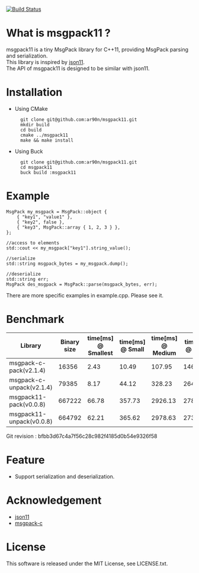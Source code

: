 [![Build Status](https://travis-ci.org/ar90n/msgpack11.svg?branch=master)](https://travis-ci.org/ar90n/msgpack11)

What is msgpack11 ?
===============

msgpack11 is a tiny MsgPack library for C++11, providing MsgPack parsing and serialization.  
This library is inspired by [json11](https://github.com/dropbox/json11).  
The API of msgpack11 is designed to be similar with json11.

Installation
===============
* Using CMake

        git clone git@github.com:ar90n/msgpack11.git
        mkdir build
        cd build
        cmake ../msgpack11
        make && make install

* Using Buck

        git clone git@github.com:ar90n/msgpack11.git
        cd msgpack11
        buck build :msgpack11

Example
===============

    MsgPack my_msgpack = MsgPack::object {
        { "key1", "value1" },
        { "key2", false },
        { "key3", MsgPack::array { 1, 2, 3 } },
    };

    //access to elements
    std::cout << my_msgpack["key1"].string_value();

    //serialize
    std::string msgpack_bytes = my_msgpack.dump();

    //deserialize
    std::string err;
    MsgPack des_msgpack = MsgPack::parse(msgpack_bytes, err);

There are more specific examples in example.cpp.
Please see it.

Benchmark
===============
| Library | Binary size | time[ms] @ Smallest | time[ms] @ Small | time[ms] @ Medium | time[ms] @ Large | time[ms] @ Largest | Hash |
|----|----|----|----|----|----|----|----|
| msgpack-c-pack(v2.1.4) | 16356 | 2.43 | 10.49 | 107.95 | 1467.11 | 18032.06 | 0f3a2f59 |
| msgpack-c-unpack(v2.1.4) | 79385 | 8.17 | 44.12 | 328.23 | 2644.63 | 28936.23 | f36ed757 |
| msgpack11-pack(v0.0.8) | 667222 | 66.78 | 357.73 | 2926.13 | 27854.59 | 322283.48 | 0f3a2f59 |
| msgpack11-unpack(v0.0.8) | 664792 | 62.21 | 365.62 | 2978.63 | 27399.32 | 313430.80 | f36ed757 |
Git revision : bfbb3d67c4a7f56c28c982f4185d0b54e9326f58

Feature
===============
* Support serialization and deserialization.

Acknowledgement
===============
* [json11](https://github.com/dropbox/json11)
* [msgpack-c](https://github.com/msgpack/msgpack-c)

License
===============
This software is released under the MIT License, see LICENSE.txt.
